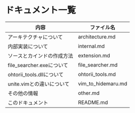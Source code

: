 ﻿# ドキュメント一覧

|内容|ファイル名|
|--|--|
|アーキテクチャについて|architecture.md|
|内部実装について|internal.md|
|ソースとカインドの作成方法|extension.md|
|file_searcher.exeについて|file_searcher.md|
|ohtorii_tools.dllについて|ohtorii_tools.md|
|unite.vimとの違いについて|vim_to_hidemaru.md|
|その他の情報|other.md|
|このドキュメント|README.md|
